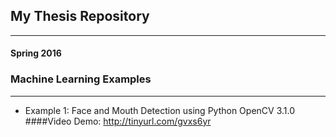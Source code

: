 ## My Thesis Repository
________________________
#### Spring 2016
### Machine Learning Examples
___________________________________
* Example 1: Face and Mouth Detection using Python OpenCV 3.1.0
####Video Demo: http://tinyurl.com/gvxs6yr

 
